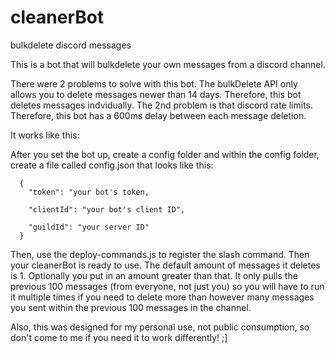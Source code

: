 # cleanerBot
bulkdelete discord messages


This is a bot that will bulkdelete your own messages from a discord channel.  

There were 2 problems to solve with this bot.  The bulkDelete API only allows you to delete messages newer than 14 days.  Therefore, this bot deletes messages indvidually.
The 2nd problem is that discord rate limits.  Therefore, this bot has a 600ms delay between each message deletion.

It works like this:

After you set the bot up, create a config folder and within the config folder, create a file called config.json that looks like this:
```  
  {
    "token": "your bot's token,
    
    "clientId": "your bot's client ID",
    
    "guildId": "your server ID"
  }
```

Then, use the deploy-commands.js to register the slash command.
Then your cleanerBot is ready to use.  The default amount of messages it deletes is 1.  Optionally you put in an amount greater than that.  It only pulls the previous 100 messages (from everyone, not just you) so you will have to run it multiple times if you need to delete more than however many messages you sent within the previous 100 messages in the channel. 

Also, this was designed for my personal use, not public consumption, so don't come to me if you need it to work differently! ;]
